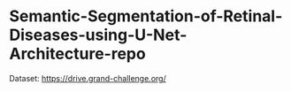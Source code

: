 # Semantic-Segmentation-of-Retinal-Diseases-using-U-Net-Architecture-repo
Dataset: https://drive.grand-challenge.org/
